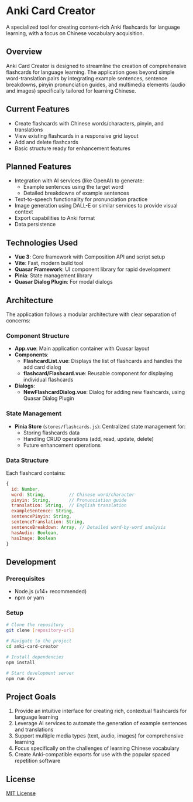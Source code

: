 # Anki Card Creator

A specialized tool for creating content-rich Anki flashcards for language learning, with a focus on Chinese vocabulary acquisition.

## Overview

Anki Card Creator is designed to streamline the creation of comprehensive flashcards for language learning. The application goes beyond simple word-translation pairs by integrating example sentences, sentence breakdowns, pinyin pronunciation guides, and multimedia elements (audio and images) specifically tailored for learning Chinese.

## Current Features

- Create flashcards with Chinese words/characters, pinyin, and translations
- View existing flashcards in a responsive grid layout
- Add and delete flashcards
- Basic structure ready for enhancement features

## Planned Features

- Integration with AI services (like OpenAI) to generate:
  - Example sentences using the target word
  - Detailed breakdowns of example sentences
- Text-to-speech functionality for pronunciation practice
- Image generation using DALL-E or similar services to provide visual context
- Export capabilities to Anki format
- Data persistence

## Technologies Used

- **Vue 3**: Core framework with Composition API and script setup
- **Vite**: Fast, modern build tool
- **Quasar Framework**: UI component library for rapid development
- **Pinia**: State management library
- **Quasar Dialog Plugin**: For modal dialogs

## Architecture

The application follows a modular architecture with clear separation of concerns:

### Component Structure

- **App.vue**: Main application container with Quasar layout
- **Components**:
  - **FlashcardList.vue**: Displays the list of flashcards and handles the add card dialog
  - **flashcard/Flashcard.vue**: Reusable component for displaying individual flashcards
- **Dialogs**:
  - **NewFlashcardDialog.vue**: Dialog for adding new flashcards, using Quasar Dialog Plugin

### State Management

- **Pinia Store** (`stores/flashcards.js`): Centralized state management for:
  - Storing flashcards data
  - Handling CRUD operations (add, read, update, delete)
  - Future enhancement operations

### Data Structure

Each flashcard contains:
```javascript
{
  id: Number,
  word: String,         // Chinese word/character
  pinyin: String,       // Pronunciation guide
  translation: String,  // English translation
  exampleSentence: String,
  sentencePinyin: String,
  sentenceTranslation: String,
  sentenceBreakdown: Array, // Detailed word-by-word analysis
  hasAudio: Boolean,
  hasImage: Boolean
}
```

## Development

### Prerequisites

- Node.js (v14+ recommended)
- npm or yarn

### Setup

```bash
# Clone the repository
git clone [repository-url]

# Navigate to the project
cd anki-card-creator

# Install dependencies
npm install

# Start development server
npm run dev
```

## Project Goals

1. Provide an intuitive interface for creating rich, contextual flashcards for language learning
2. Leverage AI services to automate the generation of example sentences and translations
3. Support multiple media types (text, audio, images) for comprehensive learning
4. Focus specifically on the challenges of learning Chinese vocabulary
5. Create Anki-compatible exports for use with the popular spaced repetition software

## License

[MIT License](LICENSE)


